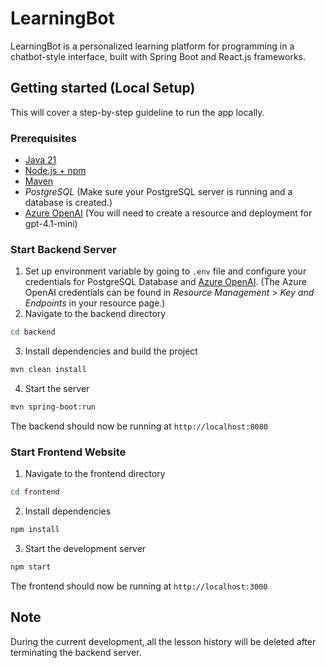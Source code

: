 # LearningBot

LearningBot is a personalized learning platform for programming in a chatbot-style interface, built with Spring Boot and React.js frameworks.

## Getting started (Local Setup)
This will cover a step-by-step guideline to run the app locally.

### Prerequisites
- [Java 21](https://www.oracle.com/java/technologies/downloads/)
- [Node.js + npm](https://nodejs.org/en/download)
- [Maven](https://maven.apache.org/install.html)
- *PostgreSQL* (Make sure your PostgreSQL server is running and a database is created.)
- [Azure OpenAI](https://azure.microsoft.com/en-us/products/ai-services/openai-service) (You will need to create a resource and deployment for gpt-4.1-mini)

### Start Backend Server
1. Set up environment variable by going to `.env` file and configure your credentials for PostgreSQL Database and [Azure OpenAI](https://azure.microsoft.com/en-us/products/ai-services/openai-service). (The Azure OpenAI credentials can be found in *Resource Management* > *Key and Endpoints* in your resource page.)
2. Navigate to the backend directory

```bash
cd backend
```

3. Install dependencies and build the project

```bash
mvn clean install
```
4. Start the server
```bash
mvn spring-boot:run
```
The backend should now be running at `http://localhost:8080`

### Start Frontend Website
1. Navigate to the frontend directory
```bash
cd frontend
```

2. Install dependencies
```bash
npm install
```

3. Start the development server
```bash
npm start
```
The frontend should now be running at `http://localhost:3000`

## Note
During the current development, all the lesson history will be deleted after terminating the backend server. 